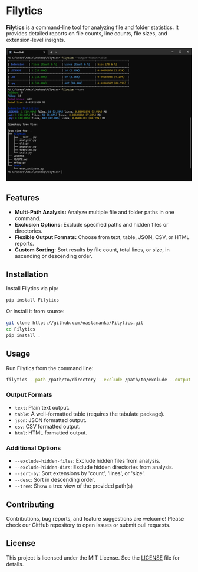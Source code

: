 # Filytics

**Filytics** is a command-line tool for analyzing file and folder statistics. It provides detailed reports on file counts, line counts, file sizes, and extension-level insights.
<!-- get jpg from assest -->
![Filytics](assets/filytics.jpg)

## Features

- **Multi-Path Analysis:** Analyze multiple file and folder paths in one command.
- **Exclusion Options:** Exclude specified paths and hidden files or directories.
- **Flexible Output Formats:** Choose from text, table, JSON, CSV, or HTML reports.
- **Custom Sorting:** Sort results by file count, total lines, or size, in ascending or descending order.

## Installation

Install Filytics via pip:

```bash
pip install Filytics
```

Or install it from source:

```bash
git clone https://github.com/oaslananka/Filytics.git
cd Filytics
pip install .
```

## Usage

Run Filytics from the command line:

```bash
filytics --path /path/to/directory --exclude /path/to/exclude --output-format table --sort-by count --desc
```

### Output Formats

- `text`: Plain text output.
- `table`: A well-formatted table (requires the tabulate package).
- `json`: JSON formatted output.
- `csv`: CSV formatted output.
- `html`: HTML formatted output.

### Additional Options

- `--exclude-hidden-files`: Exclude hidden files from analysis.
- `--exclude-hidden-dirs`: Exclude hidden directories from analysis.
- `--sort-by`: Sort extensions by 'count', 'lines', or 'size'.
- `--desc`: Sort in descending order.
- `--tree`: Show a tree view of the provided path(s)

## Contributing

Contributions, bug reports, and feature suggestions are welcome! Please check our GitHub repository to open issues or submit pull requests.

## License

This project is licensed under the MIT License. See the [LICENSE](LICENSE) file for details.
